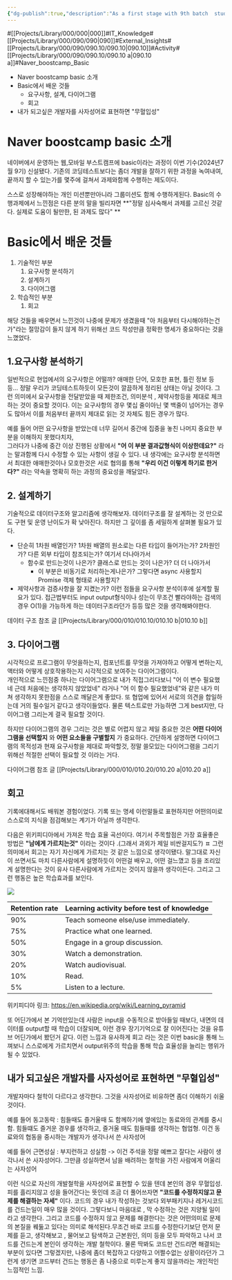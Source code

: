 ```yaml
---
{"dg-publish":true,"description":"As a first stage with 9th batch  student, it was an opportunity to think about the \"Basics\" as a comprehensive developer, including analyzing requirements, designing data, organizing, and evaluating algorithms and performance before running the two-week program.","permalink":"/projects/library/000/090/090-10/090-10-a/","dgPassFrontmatter":true,"noteIcon":"0","created":"2024-07-09T14:09:17.590+09:00","updated":"2024-07-09T19:04:50.060+09:00"}
---
```


#[[Projects/Library/000/000\|000]]#IT_Knowledge#[[Projects/Library/000/090/090\|090]]#External_Insights#[[Projects/Library/000/090/090.10/090.10\|090.10]]#Activity#[[Projects/Library/000/090/090.10/090.10 a\|090.10 a]]#Naver_boostcamp_Basic
- Naver boostcamp basic 소개
- Basic에서 배운 것들
	- 요구사항, 설계, 다이어그램
	- 회고
- 내가 되고싶은 개발자를 사자성어로 표현하면 "무혈입성"




# Naver boostcamp basic 소개

네이버에서 운영하는 웹,모바일 부스트캠프에 basic이라는 과정이 이번 기수(2024년7월 9기) 신설됐다. 기존의 코딩테스트보다는 좀더 개발을 잘하기 위한 과정을 녹여내여, 끝까지 할 수 있는가를 몇주에 걸쳐서 과제와함께 수행하는 제도이다.

스스로 성장해야하는 개인 미션뿐만아니라 그룹미션도 함께 수행하게된다. Basic의 수행과제에서 느낀점은 다른 분의 말을 빌리자면 **"정말 심사숙해서 과제를 고르신 것같다. 실제로 도움이 될만한, 된 과제도 많다" **




# Basic에서 배운 것들

1. 기술적인 부분
	1. 요구사항 분석하기
	2. 설계하기
	3. 다이어그램
2. 학습적인 부분
	1. 회고

해당 것들을 배우면서 느낀것이 나중에 문제가 생겼을때 "아 처음부터 다시해야하는건가"라는 절망감이 들지 않게 하기 위해선 코드 작성만큼 정확한 명세가 중요하다는 것을 느꼈었다. 

## 1.요구사항 분석하기
일반적으로 현업에서의 요구사항은 어떨까? 애매한 단어, 모호한 표현, 틀린 정보 등등... 정말 우리가 코딩테스트하듯이 모든것이 깔끔하게 정리된 상태는 아닐 것이다. 그런 의미에서 요구사항을 전달받았을 때 제한조건, 의미분석 , 제약사항등을 제대로 체크하는 것이 중요할 것이다. 이는 요구사항의 경우 몇십 줄이아닌 몇 백줄이 넘어가는 경우도 많아서 이를 처음부터 끝까지 제대로 읽는 것 자체도 힘든 경우가 많다.

예를 들어 어떤 요구사항을 받았는데 너무 길어서 중간에 집중을 놓친 나머지 중요한 부분을 이해하지 못했다치자,  
그러다가 나중에 중간 이상 진행된 상황에서 **"어 이 부분 결과값형식이 이상한데요?"** 라는 말과함께 다시 수정할 수 있는 사항이 생길 수 있다. 내 생각에는 요구사항 분석하면서 최대한 애매한것이나 모호한것은 서로 협의를 통해 **"우리 이건 이렇게 하기로 한거다?"** 라는 약속을 명확히 하는 과정의 중요성을 깨달았다.


## 2. 설계하기
기술적으로 데이터구조와 알고리즘에 생각해보자. 데이터구조를 잘 설계하는 것 만으로도 구현 및 운영 난이도가 확 낮아진다. 하지만 그 깊이를 좀 세밀하게 살펴볼 필요가 있다. 

- 단순히 1차원 배열인가? 1차원 배열의 원소로는 다른 타입이 들어가는가? 2차원인가? 다른 외부 타입이 참조되는가? 여기서 더나아가서
	- 함수로 만드는것이 나은가? 클래스로 만드는 것이 나은가? 더 더 나아가서
		- 이 부분은 비동기로 처리하는게나은가? 그렇다면 async 사용할지 Promise 객체 형태로 사용할지?
- 제약사항과 검증사항을 잘 지켰는가?
이런 점들을 요구사항 분석이후에 설계할 필요가 있다. 접근법부터도 input output형식이나 성는이 무조건 빨라야하는 검색의 경우 O(1)을 가능하게 하는 데이터구조라던가 등등 많은 것을 생각해봐야한다.

데이터 구조 참조 글 [[Projects/Library/000/010/010.10/010.10 b\|010.10 b]]


## 3. 다이어그램
시각적으로 프로그램이 무엇을하는지, 컴포넌트를 무엇을 가져야하고 어떻게 변하는지, 액터와 어떻게 상호작용하는지 시각적으로 보여주는 다이어그램이다.   
개인적으로 느낀점중 하나는 다이어그램으로 내가 직접그리다보니 "어 이 변수 필요했네 근데 처음에는 생각하지 않았었네" 라거나 "어 이 함수 필요했었네"와 같은 내가 미쳐 생각하지 못한점을 스스로 깨달은게 좋았다. 또 협업에 있어서 서로의 의견을 합일하는데 거의 필수일거 같다고 생각이들었다. 물론 텍스트로만 가능하면 그게 best지만, 다이어그램 그리는게 결국 필요할 것이다.

하지만 다이어그램의 경우 그리는 것은 별로 어렵지 않고 제일 중요한 것은 **어떤 다이어그램을 선택할지** 와 **어떤 요소들을 구별할지** 가 중요하다. 간단하게 설명하면 다이어그램의 목적성과 현재 요구사항을 제대로 파악할것, 정말 쓸모있는 다이어그램을 그리기 위해선 적절한 선택이 필요할 것 이라는 거다. 

다이어그램 참조 글 [[Projects/Library/000/010/010.20/010.20 a\|010.20 a]]



## 회고
기록에대해서도 배워본 경험이었다. 기록 또는 명세 이런말들로 표현하지만 어떤의미로 스스로의 지식을 점검해보는 계기가 아닐까 생각한다.

다음은 위키피디아에서 가져온 학습 효율 곡선이다.
여기서 주목할점은 가장 효율좋은 방법은 **"남에게 가르치는것"** 이라는 것이다 .(그래서 과외가 제일 비싼걸지도?)  ㅍ 
그런 의미에서 회고는 자기 자신에게 가르치는 것 같은 느낌으로 생각이됐다. 말그대로 자신이 쓰면서도 마치 다른사람에게 설명하듯이 어떤걸 배우고, 어떤 걸느꼈고 등을 조리있게 설명한다는 것이 유사 다른사람에게 가르치는 것이지 않을까 생각이든다. 그리고 그런 행동은 높은 학습효과를 보인다.

![](https://i.imgur.com/anZcKja.png)

|Retention rate|Learning activity before test of knowledge|
|---|---|
|90%|Teach someone else/use immediately.|
|75%|Practice what one learned.|
|50%|Engage in a group discussion.|
|30%|Watch a demonstration.|
|20%|Watch audiovisual.|
|10%|Read.|
|5%|Listen to a lecture.|

위키피디아 링크: https://en.wikipedia.org/wiki/Learning_pyramid

또 어딘가에서 본 기억만있는데 사람은 input을 수동적으로 받아들일 때보다, 내면의 데이터를 output할 때 학습이 더잘되며, 이런 경우 장기기억으로 잘 이어진다는 것을 유튜브 어딘가에서 봤던거 같다. 이런 느낌과 유사하게 회고 라는 것은 이번 basic을 통해 느껴보니 스스로에게 가르치면서 output위주의 학습을 통해 학습 효율성을 늘리는 행위가 될 수 있었다. 



## 내가 되고싶은 개발자를 사자성어로 표현하면 "무혈입성"

개발자마다 철학이 다르다고 생각한다. 그것을 사자성어로 비유하면 좀더 이해하기 쉬울것이다.

예를 들어 동고동락
: 힘들때도 즐거울때 도 함께하기에 옆에있는 동료와의 관계를 중시함. 힘들떄도 즐거운 경우를 생각하고, 즐거울 때도 힘들때를 생각하는 협업형.
이건 동료와의 협동을 중시하는 개발자가 생각나서 쓴 사자성어


예를 들어 근면성실
: 부지런하고 성실함
-> 이건 주석을 정말 예쁘고 잘다는 사람이 생각나서 쓴 사자성어다. 그만큼 성실하면서 남을 배려하는 철학을 가진 사람에게 어울리는 사자성어

이런 식으로 자신의 개발철학을 사자성어로 표현할 수 있을 텐데 본인의 경우 무혈입성.
피를 흘리지않고 성을 들어간다는 뜻인데 조금 더 풀어쓰자면 **"코드를 수정하지않고 문제를 해결하는 자세"** 이다. 코드의 경우 내가 작성하는 것보다 외부패키지나  레거시코드를 건드는일이 매우 많을 것이다. 그렇다보니  마음대로 , 막 수정하는 것은 지양될 일이라고 생각한다.
그리고 코드를 수정하지 않고 문제를 해결한다는 것은 어떤의미로 문제의 본질을 꿰둟고 있다는 의미로 해석된다.무조건 바로 코드를 수정한다기보단 먼저 문제를 듣고, 생각해보고 , 물어보고 탐색하고  근본원인, 의미 등을 모두 파악하고 나서 코드를 건드는게 본인이 생각하는 개발 철학이다. 물론 딱봐도 코드만 건드리면 해결되는부분이 있다면 그렇겠지만, 나중에 좀더 복잡하고 다양하고 어쩔수없는 상황이라던가 그런게 생기면 코드부터 건드는 행동은 좀 나중으로 미루는게 좋지 않을까라는 개인적인 느낌적인 느낌.
